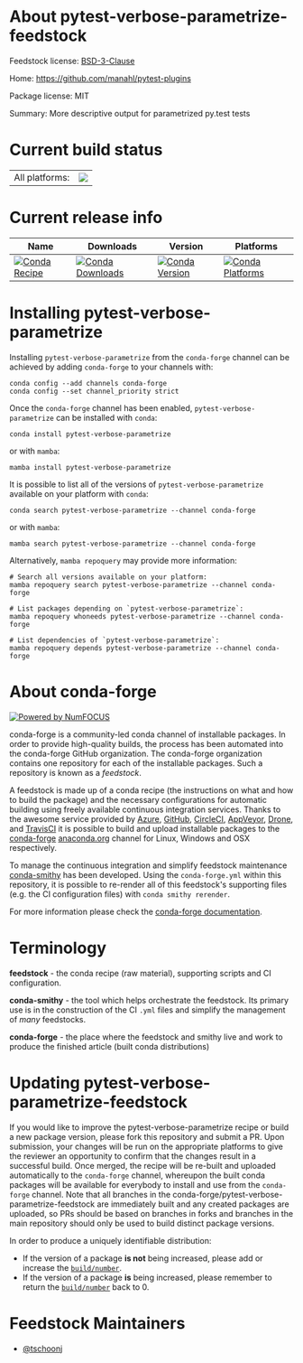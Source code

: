About pytest-verbose-parametrize-feedstock
==========================================

Feedstock license: [BSD-3-Clause](https://github.com/conda-forge/pytest-verbose-parametrize-feedstock/blob/main/LICENSE.txt)

Home: https://github.com/manahl/pytest-plugins

Package license: MIT

Summary: More descriptive output for parametrized py.test tests

Current build status
====================


<table><tr><td>All platforms:</td>
    <td>
      <a href="https://dev.azure.com/conda-forge/feedstock-builds/_build/latest?definitionId=11680&branchName=main">
        <img src="https://dev.azure.com/conda-forge/feedstock-builds/_apis/build/status/pytest-verbose-parametrize-feedstock?branchName=main">
      </a>
    </td>
  </tr>
</table>

Current release info
====================

| Name | Downloads | Version | Platforms |
| --- | --- | --- | --- |
| [![Conda Recipe](https://img.shields.io/badge/recipe-pytest--verbose--parametrize-green.svg)](https://anaconda.org/conda-forge/pytest-verbose-parametrize) | [![Conda Downloads](https://img.shields.io/conda/dn/conda-forge/pytest-verbose-parametrize.svg)](https://anaconda.org/conda-forge/pytest-verbose-parametrize) | [![Conda Version](https://img.shields.io/conda/vn/conda-forge/pytest-verbose-parametrize.svg)](https://anaconda.org/conda-forge/pytest-verbose-parametrize) | [![Conda Platforms](https://img.shields.io/conda/pn/conda-forge/pytest-verbose-parametrize.svg)](https://anaconda.org/conda-forge/pytest-verbose-parametrize) |

Installing pytest-verbose-parametrize
=====================================

Installing `pytest-verbose-parametrize` from the `conda-forge` channel can be achieved by adding `conda-forge` to your channels with:

```
conda config --add channels conda-forge
conda config --set channel_priority strict
```

Once the `conda-forge` channel has been enabled, `pytest-verbose-parametrize` can be installed with `conda`:

```
conda install pytest-verbose-parametrize
```

or with `mamba`:

```
mamba install pytest-verbose-parametrize
```

It is possible to list all of the versions of `pytest-verbose-parametrize` available on your platform with `conda`:

```
conda search pytest-verbose-parametrize --channel conda-forge
```

or with `mamba`:

```
mamba search pytest-verbose-parametrize --channel conda-forge
```

Alternatively, `mamba repoquery` may provide more information:

```
# Search all versions available on your platform:
mamba repoquery search pytest-verbose-parametrize --channel conda-forge

# List packages depending on `pytest-verbose-parametrize`:
mamba repoquery whoneeds pytest-verbose-parametrize --channel conda-forge

# List dependencies of `pytest-verbose-parametrize`:
mamba repoquery depends pytest-verbose-parametrize --channel conda-forge
```


About conda-forge
=================

[![Powered by
NumFOCUS](https://img.shields.io/badge/powered%20by-NumFOCUS-orange.svg?style=flat&colorA=E1523D&colorB=007D8A)](https://numfocus.org)

conda-forge is a community-led conda channel of installable packages.
In order to provide high-quality builds, the process has been automated into the
conda-forge GitHub organization. The conda-forge organization contains one repository
for each of the installable packages. Such a repository is known as a *feedstock*.

A feedstock is made up of a conda recipe (the instructions on what and how to build
the package) and the necessary configurations for automatic building using freely
available continuous integration services. Thanks to the awesome service provided by
[Azure](https://azure.microsoft.com/en-us/services/devops/), [GitHub](https://github.com/),
[CircleCI](https://circleci.com/), [AppVeyor](https://www.appveyor.com/),
[Drone](https://cloud.drone.io/welcome), and [TravisCI](https://travis-ci.com/)
it is possible to build and upload installable packages to the
[conda-forge](https://anaconda.org/conda-forge) [anaconda.org](https://anaconda.org/)
channel for Linux, Windows and OSX respectively.

To manage the continuous integration and simplify feedstock maintenance
[conda-smithy](https://github.com/conda-forge/conda-smithy) has been developed.
Using the ``conda-forge.yml`` within this repository, it is possible to re-render all of
this feedstock's supporting files (e.g. the CI configuration files) with ``conda smithy rerender``.

For more information please check the [conda-forge documentation](https://conda-forge.org/docs/).

Terminology
===========

**feedstock** - the conda recipe (raw material), supporting scripts and CI configuration.

**conda-smithy** - the tool which helps orchestrate the feedstock.
                   Its primary use is in the construction of the CI ``.yml`` files
                   and simplify the management of *many* feedstocks.

**conda-forge** - the place where the feedstock and smithy live and work to
                  produce the finished article (built conda distributions)


Updating pytest-verbose-parametrize-feedstock
=============================================

If you would like to improve the pytest-verbose-parametrize recipe or build a new
package version, please fork this repository and submit a PR. Upon submission,
your changes will be run on the appropriate platforms to give the reviewer an
opportunity to confirm that the changes result in a successful build. Once
merged, the recipe will be re-built and uploaded automatically to the
`conda-forge` channel, whereupon the built conda packages will be available for
everybody to install and use from the `conda-forge` channel.
Note that all branches in the conda-forge/pytest-verbose-parametrize-feedstock are
immediately built and any created packages are uploaded, so PRs should be based
on branches in forks and branches in the main repository should only be used to
build distinct package versions.

In order to produce a uniquely identifiable distribution:
 * If the version of a package **is not** being increased, please add or increase
   the [``build/number``](https://docs.conda.io/projects/conda-build/en/latest/resources/define-metadata.html#build-number-and-string).
 * If the version of a package **is** being increased, please remember to return
   the [``build/number``](https://docs.conda.io/projects/conda-build/en/latest/resources/define-metadata.html#build-number-and-string)
   back to 0.

Feedstock Maintainers
=====================

* [@tschoonj](https://github.com/tschoonj/)

